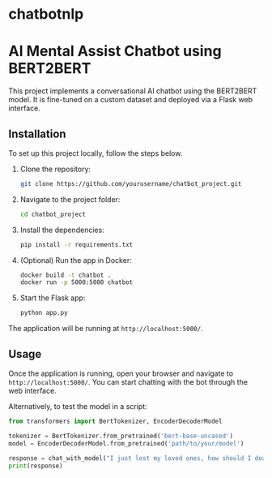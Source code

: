 # chatbotnlp

# AI  Mental Assist Chatbot using BERT2BERT

This project implements a conversational AI chatbot using the BERT2BERT model. It is fine-tuned on a custom dataset and deployed via a Flask web interface.

## Installation

To set up this project locally, follow the steps below.

1. Clone the repository:
    ```bash
    git clone https://github.com/yourusername/chatbot_project.git
    ```

2. Navigate to the project folder:
    ```bash
    cd chatbot_project
    ```

3. Install the dependencies:
    ```bash
    pip install -r requirements.txt
    ```

4. (Optional) Run the app in Docker:
    ```bash
    docker build -t chatbot .
    docker run -p 5000:5000 chatbot
    ```

5. Start the Flask app:
    ```bash
    python app.py
    ```

The application will be running at `http://localhost:5000/`.



## Usage

Once the application is running, open your browser and navigate to `http://localhost:5000/`. You can start chatting with the bot through the web interface.

Alternatively, to test the model in a script:
```python
from transformers import BertTokenizer, EncoderDecoderModel

tokenizer = BertTokenizer.from_pretrained('bert-base-uncased')
model = EncoderDecoderModel.from_pretrained('path/to/your/model')

response = chat_with_model("I just lost my loved ones, how should I deal with it ", model, tokenizer)
print(response)


    
